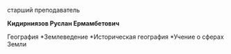 старший преподаватель



**Кидирниязов Руслан Ермамбетович**

География
	*Землеведение
	*Историческая география
	*Учение о сферах Земли